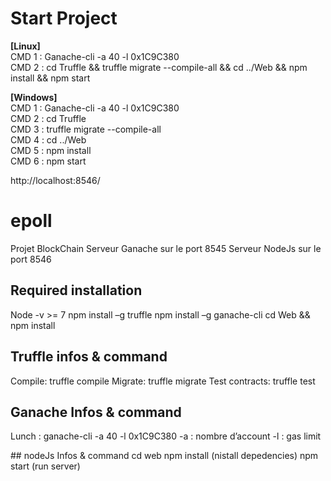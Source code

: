 # Start Project
**[Linux]**  
CMD 1 : Ganache-cli -a 40 -l 0x1C9C380  
CMD 2 : cd Truffle && truffle migrate --compile-all && cd ../Web && npm install && npm start
  
**[Windows]**  
CMD 1 : Ganache-cli -a 40 -l 0x1C9C380  
CMD 2 : cd Truffle   
CMD 3 : truffle migrate --compile-all  
CMD 4 : cd ../Web  
CMD 5 : npm install  
CMD 6 : npm start  
  
http://localhost:8546/

# epoll
Projet BlockChain
Serveur Ganache sur le port 8545
Serveur NodeJs sur le port 8546

## Required installation
Node -v >= 7
npm install –g truffle
npm install –g ganache-cli
cd Web && npm install

## Truffle infos & command
Compile:        truffle compile
Migrate:        truffle migrate
Test contracts: truffle test

## Ganache Infos & command
Lunch : ganache-cli -a 40 -l 0x1C9C380
  -a : nombre d’account
  -l : gas limit

## nodeJs Infos & command
cd web
npm install (nistall depedencies)
npm start (run server)
